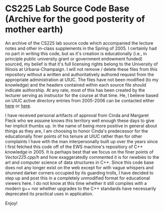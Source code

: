 # CS225 Lab Source Code Base (Archive for the good posterity of mother earth)

An archive of the CS225 lab source code which accompanied the lecture notes and other 
in-class supplements in the Spring of 2005. I certainly had no part in writing this 
code, but as it's creation is educationally (i.e., in principle public university grant 
or government endowment funded) sourced, my belief is that it's full licensing rights belong to the 
University of Illinois at Urbana-Champaign. I will not remove / delete these files from 
this repository without a written and authoritatively authored request from the appropriate 
administration at UIUC. The files have not been modified (to my knowledge) and the headers 
contained within each source file should indicate authorship. At any rate, most of this has 
been created by the lecturer serving as instructor for the course at that time. He, I believe 
based on UIUC active directory entries from 2005-2006 can be contacted either 
[here](mailto:jzych3@gmail.com) or [here](mailto:jason.zych@gmail.com). 

I have received personal artifacts of approval from Cinda and Margaret Fleck who we 
assume knows this territory well enough these days to give her implicit thumbs up.
In the name of being more positive in general about things as they are, I am choosing to 
honor Cinda's predecessor for the educationally finer points of his tenure at UIUC rather 
than for other complaints I have with the man interpersonally built up over the years since 
I first fetched this code off of the EWS machine's repositiory of C++ knowledge in 2005. 
It is perhaps best that we focus on the finer points of *Vector225.cpp/h* and how 
exaggeratedly commented it is for newbies to the art and computer science of data structures in C++. 
Since this code base does not any longer exist on the web except for with vague whispers and shunned darker 
corners occupied by its guarding trolls, I have decided to step up and post this in a completely 
unmodified format for educational viewers here. I do not know at this time whether it still 
compiles with a modern g++ nor whether upgrades to the C++ standards have necessarily 
deprecated its practical uses in application. 

Enjoy!
